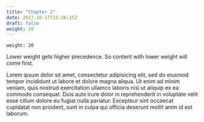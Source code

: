 ```yaml
---
title: "Chapter 2"
date: 2017-10-17T15:26:15Z
draft: false
weight: 20
---
```


```
weight: 20
```

Lower weight gets higher precedence. So content with lower weight will come first.

Lorem ipsum dolor sit amet, consectetur adipisicing elit, sed do eiusmod tempor incididunt ut labore et dolore magna aliqua. Ut enim ad minim veniam, quis nostrud exercitation ullamco laboris nisi ut aliquip ex ea commodo consequat. Duis aute irure dolor in reprehenderit in voluptate velit esse cillum dolore eu fugiat nulla pariatur. Excepteur sint occaecat cupidatat non proident, sunt in culpa qui officia deserunt mollit anim id est laborum.
